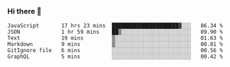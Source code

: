 ### Hi there 👋

<!-- - 🔭 I’m currently working on ...
- 🌱 I’m currently learning ...
- 👯 I’m looking to collaborate on ...
- 🤔 I’m looking for help with ...
- 💬 Ask me about ...
- 📫 How to reach me: ...
- 😄 Pronouns: ...
- ⚡ Fun fact: ... -->



<!--START_SECTION:waka-->

```text
JavaScript       17 hrs 23 mins  █████████████████████▓░░░   86.34 %
JSON             1 hr 59 mins    ██▒░░░░░░░░░░░░░░░░░░░░░░   09.90 %
Text             19 mins         ▒░░░░░░░░░░░░░░░░░░░░░░░░   01.63 %
Markdown         9 mins          ▒░░░░░░░░░░░░░░░░░░░░░░░░   00.81 %
GitIgnore file   6 mins          ░░░░░░░░░░░░░░░░░░░░░░░░░   00.56 %
GraphQL          5 mins          ░░░░░░░░░░░░░░░░░░░░░░░░░   00.42 %
```

<!--END_SECTION:waka-->
